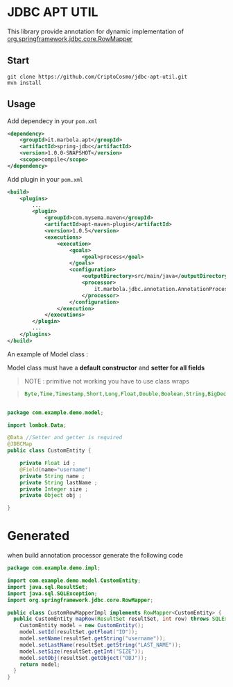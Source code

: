 #	JDBC APT UTIL

This library provide annotation for dynamic implementation of [org.springframework.jdbc.core.RowMapper](https://docs.spring.io/spring-framework/docs/current/javadoc-api/org/springframework/jdbc/core/RowMapper.html)

##  Start 

```shell
git clone https://github.com/CriptoCosmo/jdbc-apt-util.git
mvn install
```



## Usage

Add dependecy in your `pom.xml` 

```xml
<dependency>
    <groupId>it.marbola.apt</groupId>
    <artifactId>spring-jdbc</artifactId>
    <version>1.0.0-SNAPSHOT</version>
    <scope>compile</scope>
</dependency>
```

Add plugin in your `pom.xml` 

```xml
<build>
    <plugins>
		...
        <plugin>
            <groupId>com.mysema.maven</groupId>
            <artifactId>apt-maven-plugin</artifactId>
            <version>1.0.5</version>
            <executions>
                <execution>
                    <goals>
                        <goal>process</goal>
                    </goals>
                    <configuration>
                        <outputDirectory>src/main/java</outputDirectory>
                        <processor>
                            it.marbola.jdbc.annotation.AnnotationProcessor
                        </processor>
                    </configuration>
                </execution>
            </executions>
        </plugin>
		...
    </plugins>
</build>
```

An example of Model class :

Model class must have a **default constructor** and **setter for all fields**

>  NOTE : primitive not working you have to use class wraps

> ```Java
> Byte,Time,Timestamp,Short,Long,Float,Double,Boolean,String,BigDecimal,Object
> ```



```java

package com.example.demo.model;

import lombok.Data;

@Data //Setter and getter is required
@JDBCMap
public class CustomEntity {

	private Float id ;
	@Field(name="username")
    private String name ;
	private String lastName ;
	private Integer size ;
	private Object obj ;

}

```

# Generated

 when build annotation processor generate the following code

```java
package com.example.demo.impl;

import com.example.demo.model.CustomEntity;
import java.sql.ResultSet;
import java.sql.SQLException;
import org.springframework.jdbc.core.RowMapper;

public class CustomRowMapperImpl implements RowMapper<CustomEntity> {
  public CustomEntity mapRow(ResultSet resultSet, int row) throws SQLException {
    CustomEntity model = new CustomEntity();
    model.setId(resultSet.getFloat("ID"));
    model.setName(resultSet.getString("username"));
    model.setLastName(resultSet.getString("LAST_NAME"));
    model.setSize(resultSet.getInt("SIZE"));
    model.setObj(resultSet.getObject("OBJ"));
    return model;
  }
}

```

